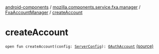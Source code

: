 [android-components](../../index.md) / [mozilla.components.service.fxa.manager](../index.md) / [FxaAccountManager](index.md) / [createAccount](./create-account.md)

# createAccount

`open fun createAccount(config: `[`ServerConfig`](../../mozilla.components.service.fxa/-server-config.md)`): `[`OAuthAccount`](../../mozilla.components.concept.sync/-o-auth-account/index.md) [(source)](https://github.com/mozilla-mobile/android-components/blob/master/components/service/firefox-accounts/src/main/java/mozilla/components/service/fxa/manager/FxaAccountManager.kt#L1002)